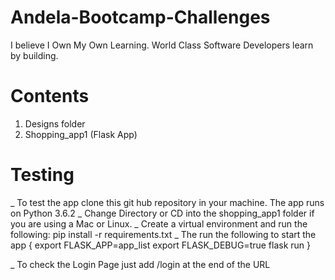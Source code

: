 # Andela-Bootcamp-Challenges
I believe I Own My Own Learning. World Class Software Developers learn by building.

# Contents
1. Designs folder
2. Shopping_app1 (Flask App)

# Testing

_ To test the app clone this git hub repository in your machine. The app runs on Python 3.6.2
_ Change Directory or CD into the shopping_app1 folder if you are using a Mac or Linux.
_ Create a virtual environment and run the following: pip install -r requirements.txt
_ The run the following to start the app {
      export FLASK_APP=app_list
      export FLASK_DEBUG=true
      flask run
      }
      
_ To check the Login Page just add /login at the end of the URL
